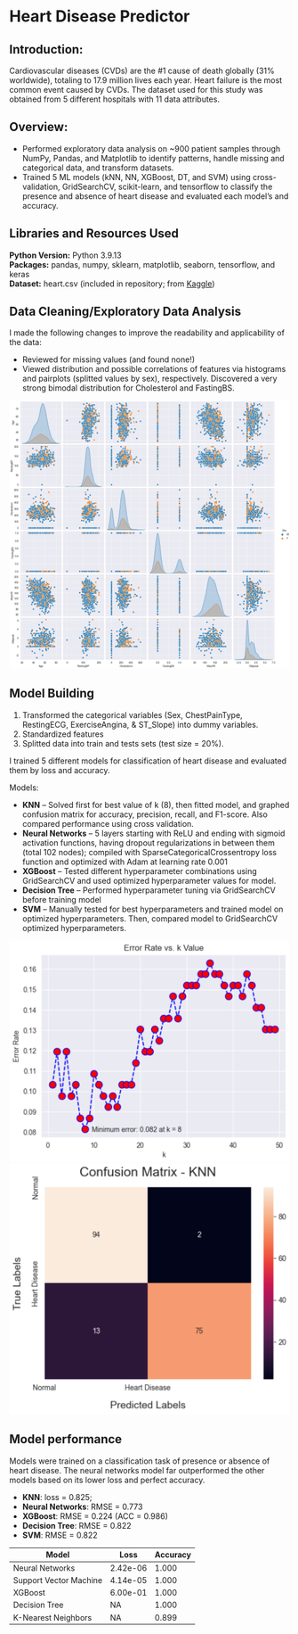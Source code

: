 # Heart Disease Predictor

## Introduction:
Cardiovascular diseases (CVDs) are the #1 cause of death globally (31% worldwide), totaling to 17.9 million lives each year. Heart failure is the most common event caused by CVDs. The dataset used for this study was obtained from 5 different hospitals with 11 data attributes.

## Overview:
* Performed exploratory data analysis on ~900 patient samples through NumPy, Pandas, and Matplotlib to identify patterns, handle missing and categorical data, and transform datasets.
* Trained 5 ML models (kNN, NN, XGBoost, DT, and SVM) using cross-validation, GridSearchCV, scikit-learn, and tensorflow to classify the presence and absence of heart disease and evaluated each model’s  and accuracy.

## Libraries and Resources Used
**Python Version:** Python 3.9.13  
**Packages:** pandas, numpy, sklearn, matplotlib, seaborn, tensorflow, and keras  
**Dataset:** heart.csv (included in repository; from [Kaggle](https://www.kaggle.com/datasets/fedesoriano/heart-failure-prediction))

## Data Cleaning/Exploratory Data Analysis
I made the following changes to improve the readability and applicability of the data:
* Reviewed for missing values (and found none!)
* Viewed distribution and possible correlations of features via histograms and pairplots (splitted values by sex), respectively. Discovered a very strong bimodal distribution for Cholesterol and FastingBS.

![](https://github.com/Max-Boonjindasup/heart_disease_predictor/blob/main/heart_pairplot.png)

## Model Building

1. Transformed the categorical variables (Sex, ChestPainType, RestingECG, ExerciseAngina, & ST_Slope) into dummy variables.
2. Standardized features
3. Splitted data into train and tests sets (test size = 20%).   

I trained 5 different models for classification of heart disease and evaluated them by loss and accuracy.

Models:
*	**KNN** – Solved first for best value of k (8), then fitted model, and graphed confusion matrix for accuracy, precision, recall, and F1-score. Also compared performance using cross validation.
*	**Neural Networks** – 5 layers starting with ReLU and ending with sigmoid activation functions, having dropout regularizations in between them (total 102 nodes); compiled with SparseCategoricalCrossentropy loss function and optimized with Adam at learning rate 0.001
*	**XGBoost** – Tested different hyperparameter combinations using GridSearchCV and used optimized hyperparameter values for model.
*	**Decision Tree** – Performed hyperparameter tuning via GridSearchCV before training model
*	**SVM** – Manually tested for best hyperparameters and trained model on optimized hyperparameters. Then, compared model to GridSearchCV optimized hyperparameters.

![](https://github.com/Max-Boonjindasup/heart_disease_predictor/blob/main/heart_knn_error_rate.png)
![](https://github.com/Max-Boonjindasup/heart_disease_predictor/blob/main/heart_confusion_matrix_knn.png)

## Model performance
Models were trained on a classification task of presence or absence of heart disease. The neural networks model far outperformed the other models based on its lower loss and perfect accuracy.
*	**KNN**: loss = 0.825;
*	**Neural Networks**: RMSE = 0.773
*	**XGBoost**: RMSE = 0.224 (ACC = 0.986)
*	**Decision Tree**: RMSE = 0.822
*	**SVM**: RMSE = 0.822

|       Model              |     Loss     | Accuracy |
|-------------------------|--------------|----------|
| Neural Networks         | 2.42e-06     |  1.000   |
| Support Vector Machine  | 4.14e-05     |  1.000   |
| XGBoost                 | 6.00e-01     |  1.000   |
| Decision Tree           |      NA      |  1.000   |
| K-Nearest Neighbors     |      NA      |  0.899   |
